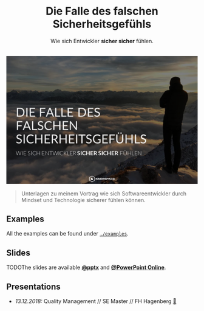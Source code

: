 <h1 align="center">Die Falle des falschen Sicherheitsgefühls</h1>
<div align="center">
  <span>Wie sich Entwickler <strong>sicher sicher</strong> fühlen.</span>
</div>
<br />

![frontpage](frontpage.png)

> Unterlagen zu meinem Vortrag wie sich Softwareentwickler durch Mindset und Technologie sicherer fühlen können. 

## Examples
All the examples can be found under [`./examples`](./examples).

## Slides
TODOThe slides are available [**@pptx**](./slides.pptx) and [**@PowerPoint Online**](https://mayrio-my.sharepoint.com/:p:/g/personal/bernhard_mayr_io/EQ6gxBAUzg1LnVd4Ey69vj8Bmq2anV1X2RF1_uaEosdb7Q?e=l7jESM).

## Presentations
- *13.12.2018:* Quality Management // SE Master // FH Hagenberg [:file_folder:](https://github.com/bemayr/talk.developer-confidence/releases/tag/2018-12-13-hagenberg)
